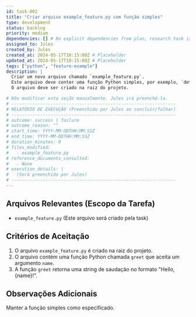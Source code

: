 ```yaml
---
id: task-002
title: "Criar arquivo example_feature.py com função simples"
type: development
status: backlog
priority: medium
dependencies: [] # No explicit dependencies from plan, research task is separate
assigned_to: Jules
created_by: Jules
created_at: 2024-05-17T10:15:00Z # Placeholder
updated_at: 2024-05-17T10:15:00Z # Placeholder
tags: ["python", "feature-example"]
description: |
  Criar um novo arquivo chamado `example_feature.py`.
  Este arquivo deve conter uma função Python simples, por exemplo, `def greet(name): return f"Hello, {name}!"`.
  O arquivo deve ser criado na raiz do projeto.

# Não modificar esta seção manualmente. Jules irá preenchê-la.
# ---------------------------------------------------------------
# RELATÓRIO DE EXECUÇÃO (Preenchido por Jules ao concluir/falhar)
# ---------------------------------------------------------------
# outcome: success | failure
# outcome_reason: ""
# start_time: YYYY-MM-DDTHH:MM:SSZ
# end_time: YYYY-MM-DDTHH:MM:SSZ
# duration_minutes: 0
# files_modified:
#   - example_feature.py
# reference_documents_consulted:
#   - None
# execution_details: |
#   (Será preenchido por Jules)
# ---------------------------------------------------------------
---
```


## Arquivos Relevantes (Escopo da Tarefa)
* `example_feature.py` (Este arquivo será criado pela task)

## Critérios de Aceitação
1.  O arquivo `example_feature.py` é criado na raiz do projeto.
2.  O arquivo contém uma função Python chamada `greet` que aceita um argumento `name`.
3.  A função `greet` retorna uma string de saudação no formato "Hello, {name}!".

## Observações Adicionais
Manter a função simples como especificado.
